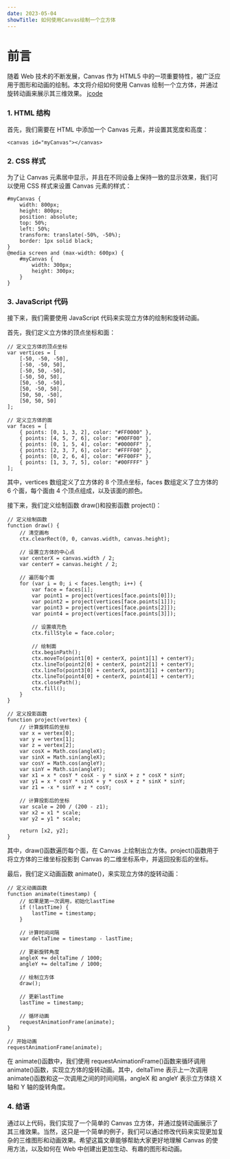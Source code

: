```yaml
---
date: 2023-05-04
showTitle: 如何使用Canvas绘制一个立方体
---
```


# 前言

随着 Web 技术的不断发展，Canvas 作为 HTML5 中的一项重要特性，被广泛应用于图形和动画的绘制。本文将介绍如何使用 Canvas 绘制一个立方体，并通过旋转动画来展示其三维效果。
[jcode](https://code.juejin.cn/pen/7229320099902160896)

### 1. HTML 结构

首先，我们需要在 HTML 中添加一个 Canvas 元素，并设置其宽度和高度：

```
<canvas id="myCanvas"></canvas>
```

### 2. CSS 样式

为了让 Canvas 元素居中显示，并且在不同设备上保持一致的显示效果，我们可以使用 CSS 样式来设置 Canvas 元素的样式：

```
#myCanvas {
    width: 800px;
    height: 800px;
    position: absolute;
    top: 50%;
    left: 50%;
    transform: translate(-50%, -50%);
    border: 1px solid black;
}
@media screen and (max-width: 600px) {
    #myCanvas {
        width: 300px;
        height: 300px;
    }
}
```

### 3. JavaScript 代码

接下来，我们需要使用 JavaScript 代码来实现立方体的绘制和旋转动画。

首先，我们定义立方体的顶点坐标和面：

```
// 定义立方体的顶点坐标
var vertices = [
    [-50, -50, -50],
    [-50, -50, 50],
    [-50, 50, -50],
    [-50, 50, 50],
    [50, -50, -50],
    [50, -50, 50],
    [50, 50, -50],
    [50, 50, 50]
];

// 定义立方体的面
var faces = [
    { points: [0, 1, 3, 2], color: "#FF0000" },
    { points: [4, 5, 7, 6], color: "#00FF00" },
    { points: [0, 1, 5, 4], color: "#0000FF" },
    { points: [2, 3, 7, 6], color: "#FFFF00" },
    { points: [0, 2, 6, 4], color: "#FF00FF" },
    { points: [1, 3, 7, 5], color: "#00FFFF" }
];
```

其中，vertices 数组定义了立方体的 8 个顶点坐标，faces 数组定义了立方体的 6 个面，每个面由 4 个顶点组成，以及该面的颜色。

接下来，我们定义绘制函数 draw()和投影函数 project()：

```
// 定义绘制函数
function draw() {
    // 清空画布
    ctx.clearRect(0, 0, canvas.width, canvas.height);

    // 设置立方体的中心点
    var centerX = canvas.width / 2;
    var centerY = canvas.height / 2;

    // 遍历每个面
    for (var i = 0; i < faces.length; i++) {
        var face = faces[i];
        var point1 = project(vertices[face.points[0]]);
        var point2 = project(vertices[face.points[1]]);
        var point3 = project(vertices[face.points[2]]);
        var point4 = project(vertices[face.points[3]]);

        // 设置填充色
        ctx.fillStyle = face.color;

        // 绘制面
        ctx.beginPath();
        ctx.moveTo(point1[0] + centerX, point1[1] + centerY);
        ctx.lineTo(point2[0] + centerX, point2[1] + centerY);
        ctx.lineTo(point3[0] + centerX, point3[1] + centerY);
        ctx.lineTo(point4[0] + centerX, point4[1] + centerY);
        ctx.closePath();
        ctx.fill();
    }
}

// 定义投影函数
function project(vertex) {
    // 计算旋转后的坐标
    var x = vertex[0];
    var y = vertex[1];
    var z = vertex[2];
    var cosX = Math.cos(angleX);
    var sinX = Math.sin(angleX);
    var cosY = Math.cos(angleY);
    var sinY = Math.sin(angleY);
    var x1 = x * cosY * cosX - y * sinX + z * cosX * sinY;
    var y1 = x * cosY * sinX + y * cosX + z * sinX * sinY;
    var z1 = -x * sinY + z * cosY;

    // 计算投影后的坐标
    var scale = 200 / (200 - z1);
    var x2 = x1 * scale;
    var y2 = y1 * scale;

    return [x2, y2];
}
```

其中，draw()函数遍历每个面，在 Canvas 上绘制出立方体。project()函数用于将立方体的三维坐标投影到 Canvas 的二维坐标系中，并返回投影后的坐标。

最后，我们定义动画函数 animate()，来实现立方体的旋转动画：

```
// 定义动画函数
function animate(timestamp) {
    // 如果是第一次调用，初始化lastTime
    if (!lastTime) {
        lastTime = timestamp;
    }

    // 计算时间间隔
    var deltaTime = timestamp - lastTime;

    // 更新旋转角度
    angleX += deltaTime / 1000;
    angleY += deltaTime / 1000;

    // 绘制立方体
    draw();

    // 更新lastTime
    lastTime = timestamp;

    // 循环动画
    requestAnimationFrame(animate);
}

// 开始动画
requestAnimationFrame(animate);
```

在 animate()函数中，我们使用 requestAnimationFrame()函数来循环调用 animate()函数，实现立方体的旋转动画。其中，deltaTime 表示上一次调用 animate()函数和这一次调用之间的时间间隔，angleX 和 angleY 表示立方体绕 X 轴和 Y 轴的旋转角度。

### 4. 结语

通过以上代码，我们实现了一个简单的 Canvas 立方体，并通过旋转动画展示了其三维效果。当然，这只是一个简单的例子，我们可以通过修改代码来实现更加复杂的三维图形和动画效果。希望这篇文章能够帮助大家更好地理解 Canvas 的使用方法，以及如何在 Web 中创建出更加生动、有趣的图形和动画。
